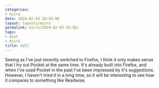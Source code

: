 ```yaml
---
categories:
- micro
date: 2024-02-03 10:45:00
layout: layouts/micro
permalink: micro/2024-02-03-10-45/
tags:
- post
- micro
title: null
---
```


Seeing as I've just recently switched to Firefox, I think it only makes sense that I try out Pocket at the same time. It's already built into Firefox, and when I've used Pocket in the
 past I've been impressed by it's suggestions. However, I haven't tried it in a long time, so it
 will be interesting to see how it compares to something like Readwise.
